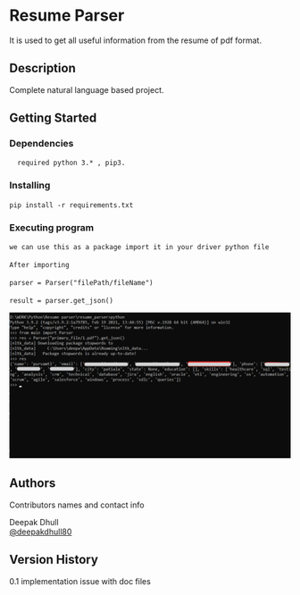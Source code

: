 # Resume Parser

It is used to get all useful information from the resume of pdf format.

## Description

Complete natural language based project.

## Getting Started

### Dependencies

      required python 3.* , pip3.
      

### Installing

    pip install -r requirements.txt

### Executing program

    we can use this as a package import it in your driver python file
    
    After importing 
    
    parser = Parser("filePath/fileName")
    
    result = parser.get_json()
<img src="https://github.com/deepakdhull80/ResumeParser/blob/main/output.png">    

## Authors

Contributors names and contact info

   Deepak Dhull  
   [@deepakdhull80](https://github.com/deepakdhull80)

## Version History

  0.1 implementation issue with doc files
  

